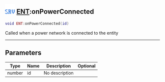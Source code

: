 ## <img src="../../.gitbook/assets/server.png" width="32" height="32" /> [ENT](../ent/README.md):onPowerConnected

```lua
void ENT:onPowerConnected(id)
```

Called when a power network is connected to the entity

-----------------
## Parameters

| Type   | Name | Description | Optional |
| ------ | ---- | ----------- | -------: |
| number | id | No description |  |
